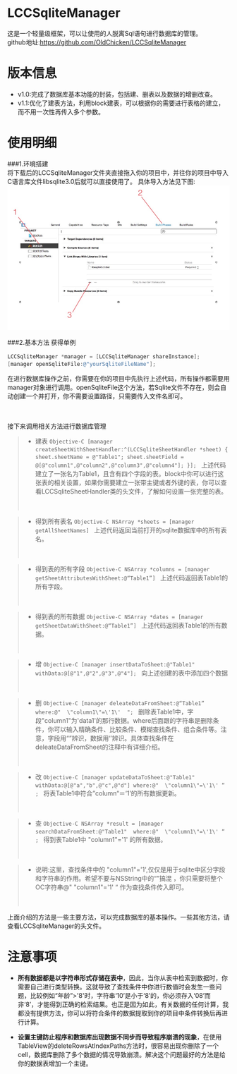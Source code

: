# LCCSqliteManager
这是一个轻量级框架，可以让使用的人脱离Sql语句进行数据库的管理。<br>
github地址:https://github.com/OldChicken/LCCSqliteManager

# 版本信息
* v1.0:完成了数据库基本功能的封装，包括建、删表以及数据的增删改查。<br>
* v1.1:优化了建表方法，利用block建表，可以根据你的需要进行表格的建立，而不用一次性再传入多个参数。

# 使用明细
###1.环境搭建<br>
将下载后的LCCSqliteManager文件夹直接拖入你的项目中，并往你的项目中导入C语言库文件libsqlite3.0后就可以直接使用了。
具体导入方法见下图: ![image](https://github.com/OldChicken/LCCSqliteManager/raw/master/截图.png)
    
###2.基本方法
获得单例<br>
```Objective-C
LCCSqliteManager *manager = [LCCSqliteManager shareInstance];  
[manager openSqliteFile:@"yourSqliteFileName"];
```
在进行数据库操作之前，你需要在你的项目中先执行上述代码，所有操作都需要用manager对象进行调用。openSqliteFile这个方法，若Sqlite文件不存在，则会自动创建一个并打开，你不需要设置路径，只需要传入文件名即可。<br><br><br>



接下来调用相关方法进行数据库管理<br>
>* 建表
    ```Objective-C
    [manager createSheetWithSheetHandler:^(LCCSqliteSheetHandler *sheet) {
      sheet.sheetName = @"Table1";
      sheet.sheetField = @[@"column1",@"column2",@"column3",@"column4"];
    }];
    ```
    上述代码建立了一张名为Table1，且含有四个字段的表。block中你可以进行这张表的相关设置，如果你需要建立一张带主键或者外键的表，你可以查看LCCSqliteSheetHandler类的头文件，了解如何设置一张完整的表。<br><br><br>


>* 得到所有表名
    ```Objective-C
    NSArray *sheets = [manager getAllSheetNames]
    ```
    上述代码返回当前打开的sqlite数据库中的所有表名。<br><br><br>
    
    

>* 得到表的所有字段
    ```Objective-C
    NSArray *columns = [manager getSheetAttributesWithSheet:@“Table1”]
    ```
    上述代码返回表Table1的所有字段。<br><br><br>
    
    
    
>* 得到表的所有数据
    ```Objective-C
    NSArray *dates = [manager getSheetDataWithSheet:@“Table1”]
    ```
    上述代码返回表Table1的所有数据。<br><br><br>
    
    

>* 增
    ```Objective-C
    [manager insertDataToSheet:@"Table1" withData:@[@"1",@"2",@"3",@"4"];
    ```
    向上述创建的表中添加四个数据<br><br><br>




>* 删
    ```Objective-C
    [manager deleateDataFromSheet:@“Table1” where:@"  \"column1\"=\'1\'  ";
    ```
    删除表Table1中，字段"column1"为'data1'的那行数据。where后面跟的字符串是删除条件，你可以输入精确条件、比较条件、模糊查找条件、组合条件等。注意，字段用“”辨识，数据用‘’辨识。具体查找条件在deleateDataFromSheet的注释中有详细介绍。<br><br><br>




>* 改
    ```Objective-C
    [manager updateDataToSheet:@"Table1" withData:@[@"a","b",@"c",@"d"] where:@"  \"column1\"=\'1\' “ ;
    ```
    将表Table1中符合”column“＝‘1’的所有数据更新。<br><br><br>




>* 查
    ```Objective-C
    NSArray *result = [manager searchDataFromSheet:@"Table1"  where:@"  \"column1\"=\'1\' “ ;
    ```
    得到表Table1中 "column1"='1' 的所有数据。<br><br><br>


>* 说明:这里，查找条件中的 \"column1\"=\'1\',仅仅是用于sqlite中区分字段和字符串的作用。希望不要与NSString中的“”搞混
，你只需要将整个OC字符串@"  \"column1\"=\'1\' “ 作为查找条件传入即可。<br><br><br>



上面介绍的方法是一些主要方法，可以完成数据库的基本操作。一些其他方法，请查看LCCSqliteManager的头文件。


# 注意事项
* **所有数据都是以字符串形式存储在表中**，因此，当你从表中检索到数据时，你需要自己进行类型转换。这就导致了查找条件中你进行数值时会发生一些问题，比较例如“年龄”>'8'时，字符串‘10’是小于‘8’的，你必须存入‘08’而非‘8’，才能得到正确的检索结果。也正是因为如此，有关数据的任何计算，我都没有提供方法，你可以将符合条件的数据提取到你的项目中条件转换后再进行计算。

* **设置主键防止程序和数据库出现数据不同步而导致程序崩溃的现象**，在使用TableView的deleteRowsAtIndexPaths方法时，很容易出现你删除了一个cell，数据库删除了多个数据的情况导致崩溃。解决这个问题最好的方法是给你的数据表增加一个主键。
